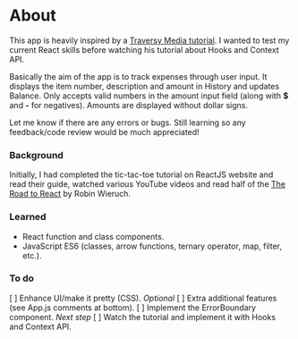 # About

This app is heavily inspired by a [Traversy Media tutorial](https://www.youtube.com/watch?v=XuFDcZABiDQ). I wanted to test my current React skills before watching his tutorial about Hooks and Context API.

Basically the aim of the app is to track expenses through user input. It displays the item number, description and amount in History and updates Balance. Only accepts valid numbers in the amount input field (along with **$** and **-** for negatives). Amounts are displayed without dollar signs.

Let me know if there are any errors or bugs. Still learning so any feedback/code review would be much appreciated!

### Background

Initially, I had completed the tic-tac-toe tutorial on ReactJS website and read their guide, watched various YouTube videos and read half of the [The Road to React](https://roadtoreact.com/) by Robin Wieruch.

### Learned

- React function and class components.
- JavaScript ES6 (classes, arrow functions, ternary operator, map, filter, etc.).

### To do

[ ] Enhance UI/make it pretty (CSS).
*Optional*
[ ] Extra additional features (see App.js comments at bottom).
[ ] Implement the ErrorBoundary component.
*Next step*
[ ] Watch the tutorial and implement it with Hooks and Context API.
